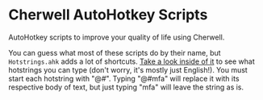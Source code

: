 # Cherwell AutoHotkey Scripts
AutoHotkey scripts to improve your quality of life using Cherwell.

You can guess what most of these scripts do by their name, but `Hotstrings.ahk` adds a lot of shortcuts. [Take a look inside of it](https://github.com/the-garlic-os/Cherwell-AutoHotkey-Scripts/blob/main/Hotstrings.ahk) to see what hotstrings you can type (don't worry, it's mostly just English!). You must start each hotstring with "@#". Typing "@#mfa" will replace it with its respective body of text, but just typing "mfa" will leave the string as is. 
